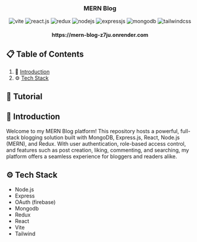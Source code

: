 ﻿<div align="center">

 <h3 align="center">MERN Blog</h3>
 
  <div>
    <img src="https://img.shields.io/badge/-Vite-black?style=for-the-badge&logoColor=white&logo=vite&color=646CFF" alt="vite" />
    <img src="https://img.shields.io/badge/-React_JS-black?style=for-the-badge&logoColor=white&logo=react&color=61DAFB" alt="react.js" />
    <img src="https://img.shields.io/badge/Redux-593D88?style=for-the-badge&logo=redux&logoColor=white" alt="redux" />
    <img src="https://img.shields.io/badge/Node.js-43853D?style=for-the-badge&logo=node.js&logoColor=white" alt="nodejs" />
    <img src="https://img.shields.io/badge/Express.js-404D59?style=for-the-badge" alt="expressjs" />
    <img src="https://img.shields.io/badge/-MongoDB-black?style=for-the-badge&logoColor=white&logo=mongodb&color=47A248" alt="mongodb" />
    <img src="https://img.shields.io/badge/-Tailwind_CSS-black?style=for-the-badge&logoColor=white&logo=tailwindcss&color=06B6D4" alt="tailwindcss" />

  </div>

  <h4 align="center"
        Preview: 
        <a href="https://mern-blog-z7ju.onrender.com/" target="_blank">
                    https://mern-blog-z7ju.onrender.com
        </a>
    </h4>

</div>

## 📋 <a name="table">Table of Contents</a>

1. 🤖 [Introduction](#introduction)
2. ⚙️ [Tech Stack](#tech-stack)

## 🚨 Tutorial

## <a name="introduction">🤖 Introduction</a>

Welcome to my MERN Blog platform! This repository hosts a powerful, full-stack blogging solution built with MongoDB, Express.js, React, Node.js (MERN), and Redux. With user authentication, role-based access control, and features such as post creation, liking, commenting, and searching, my platform offers a seamless experience for bloggers and readers alike.

## <a name="tech-stack">⚙️ Tech Stack</a>

- Node.js
- Express
- OAuth (firebase)
- Mongodb
- Redux
- React
- Vite
- Tailwind
